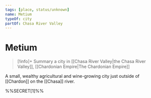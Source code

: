 ```yaml
---
tags: [place, status/unknown]
name: Metium
typeOf: city
partOf: Chasa River Valley
---
```

# Metium
>[!info]+ Summary
> a city in [[Chasa River Valley|the Chasa River Valley]], [[Chardonian Empire|The Chardonian Empire]]

A small, wealthy agricultural and wine-growing city just outside of [[Chardon]] on the [[Chasa]] river. 

%%SECRET[1]%%



